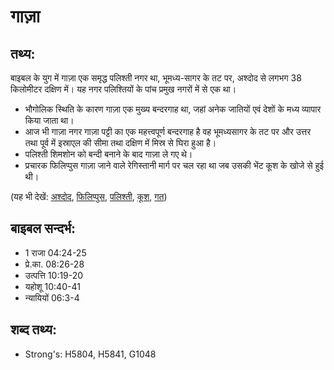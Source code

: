 # गाज़ा #

## तथ्य: ##

बाइबल के युग में गाज़ा एक समृद्ध पलिश्ती नगर था, भूमध्य-सागर के तट पर, अश्दोद से लगभग 38 किलोमीटर दक्षिण में। यह नगर पलिश्तियों के पांच प्रमुख नगरों में से एक था।

* भौगोलिक स्थिति के कारण गाज़ा एक मुख्य बन्दरगाह था, जहां अनेक जातियों एवं देशों के मध्य व्यापार किया जाता था।
* आज भी गाज़ा नगर गाज़ा पट्टी का एक महत्त्वपूर्ण बन्दरगाह है वह भूमध्यसागर के तट पर और उत्तर तथा पूर्व में इस्राएल की सीमा तथा दक्षिण में मिस्र से घिरा हुआ है।
* पलिश्ती शिमशोन को बन्दी बनाने के बाद गाज़ा ले गए थे।
* प्रचारक फिलिप्पुस गाज़ा जाने वाले रेगिस्तानी मार्ग पर चल रहा था जब उसकी भेंट कूश के खोजे से हुई थी।

(यह भी देखें: [अश्दोद](../ashdod.md), [फिलिप्पुस](../philip.md), [पलिश्ती](../philistines.md), [कूश](../ethiopia.md), [गत](../gath.md))

## बाइबल सन्दर्भ: ##

* 1 राजा 04:24-25
* प्रे.का. 08:26-28
* उत्पत्ति 10:19-20
* यहोशू 10:40-41
* न्यायियों 06:3-4

## शब्द तथ्य: ##

* Strong's: H5804, H5841, G1048
